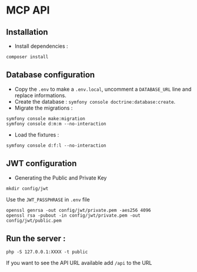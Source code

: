 # MCP API

## Installation

- Install dependencies :

```
composer install
```

## Database configuration

- Copy the `.env` to make a `.env.local`, uncomment a `DATABASE_URL` line and replace informations.
- Create the database : `symfony console doctrine:database:create`.
- Migrate the migrations :

```
symfony console make:migration
symfony console d:m:m --no-interaction
```

- Load the fixtures :

```
symfony console d:f:l --no-interaction
```

## JWT configuration

- Generating the Public and Private Key

```
mkdir config/jwt
```

Use the `JWT_PASSPHRASE` in `.env` file

```
openssl genrsa -out config/jwt/private.pem -aes256 4096
openssl rsa -pubout -in config/jwt/private.pem -out config/jwt/public.pem
```

## Run the server :

```
php -S 127.0.0.1:XXXX -t public
```

If you want to see the API URL available add `/api` to the URL
